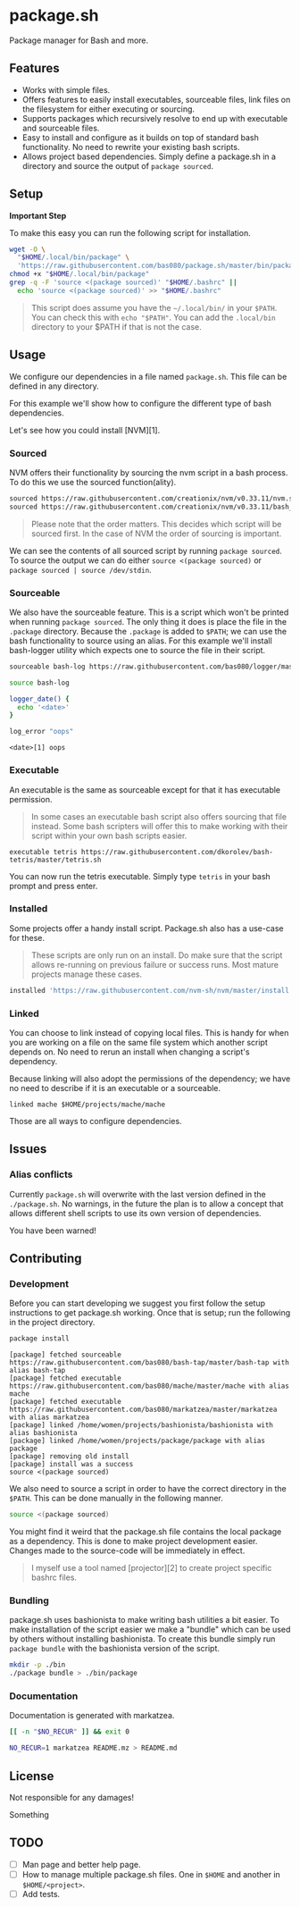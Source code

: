# package.sh

Package manager for Bash and more.

## Features

- Works with simple files.
- Offers features to easily install executables, sourceable files, link files
  on the filesystem for either executing or sourcing.
- Supports packages which recursively resolve to end up with executable and
  sourceable files.
- Easy to install and configure as it builds on top of standard bash
  functionality. No need to rewrite your existing bash scripts.
- Allows project based dependencies. Simply define a package.sh in a directory
  and source the output of `package sourced`.

## Setup

**Important Step**

To make this easy you can run the following script for installation.

```bash bash
wget -O \
  "$HOME/.local/bin/package" \
  'https://raw.githubusercontent.com/bas080/package.sh/master/bin/package'
chmod +x "$HOME/.local/bin/package"
grep -q -F 'source <(package sourced)' "$HOME/.bashrc" ||
  echo 'source <(package sourced)' >> "$HOME/.bashrc"
```

> This script does assume you have the `~/.local/bin/` in your `$PATH`. You can
> check this with `echo "$PATH"`. You can add the `.local/bin` directory to
> your $PATH if that is not the case.

## Usage

We configure our dependencies in a file named `package.sh`. This file can be
defined in any directory.

For this example we'll show how to configure the different type of bash
dependencies.

Let's see how you could install [NVM][1].

### Sourced

NVM offers their functionality by sourcing the nvm script in a bash process. To
do this we use the sourced function(ality).

```bash
sourced https://raw.githubusercontent.com/creationix/nvm/v0.33.11/nvm.sh
sourced https://raw.githubusercontent.com/creationix/nvm/v0.33.11/bash_completion
```

> Please note that the order matters. This decides which script will be sourced
> first. In the case of NVM the order of sourcing is important.

We can see the contents of all sourced script by running `package sourced`. To
source the output we can do either `source <(package sourced)` or `package
sourced | source /dev/stdin`.

### Sourceable

We also have the sourceable feature. This is a script which won't be printed
when running `package sourced`. The only thing it does is place the file in the
`.package` directory. Because the `.package` is added to `$PATH`; we can use
the bash functionality to source using an alias. For this example we'll install
bash-logger utility which expects one to source the file in their script.

```bash
sourceable bash-log https://raw.githubusercontent.com/bas080/logger/master/logger
```

```bash bash 2>&1
source bash-log

logger_date() {
  echo '<date>'
}

log_error "oops"
```
```
<date>[1] oops
```

### Executable

An executable is the same as sourceable except for that it has executable
permission.

> In some cases an executable bash script also offers sourcing that file
> instead. Some bash scripters will offer this to make working with their
> script within your own bash scripts easier.

```
executable tetris https://raw.githubusercontent.com/dkorolev/bash-tetris/master/tetris.sh
```

You can now run the tetris executable. Simply type `tetris` in your bash prompt
and press enter.

### Installed

Some projects offer a handy install script. Package.sh also has a use-case for
these.

> These scripts are only run on an install. Do make sure that the script allows
> re-running on previous failure or success runs. Most mature projects manage
> these cases.

```sh
installed 'https://raw.githubusercontent.com/nvm-sh/nvm/master/install.sh'
```

### Linked


You can choose to link instead of copying local files. This is handy for when
you are working on a file on the same file system which another script depends
on. No need to rerun an install when changing a script's dependency.

Because linking will also adopt the permissions of the dependency; we have no
need to describe if it is an executable or a sourceable.

```
linked mache $HOME/projects/mache/mache
```

Those are all ways to configure dependencies.

## Issues

### Alias conflicts

Currently `package.sh` will overwrite with the last version defined in the
`./package.sh`. No warnings, in the future the plan is to allow a concept that
allows different shell scripts to use its own version of dependencies.

You have been warned!

## Contributing

### Development

Before you can start developing we suggest you first follow the setup
instructions to get package.sh working. Once that is setup; run the following
in the project directory.

```bash bash 2>&1
package install
```
```
[package] fetched sourceable https://raw.githubusercontent.com/bas080/bash-tap/master/bash-tap with alias bash-tap
[package] fetched executable https://raw.githubusercontent.com/bas080/mache/master/mache with alias mache
[package] fetched executable https://raw.githubusercontent.com/bas080/markatzea/master/markatzea with alias markatzea
[package] linked /home/women/projects/bashionista/bashionista with alias bashionista
[package] linked /home/women/projects/package/package with alias package
[package] removing old install
[package] install was a success
source <(package sourced)
```

We also need to source a script in order to have the correct directory in the
`$PATH`. This can be done manually in the following manner.

```bash
source <(package sourced)
```

You might find it weird that the package.sh file contains the local package as
a dependency. This is done to make project development easier. Changes made to
the source-code will be immediately in effect.

> I myself use a tool named [projector][2] to create project specific bashrc
> files.

### Bundling

package.sh uses bashionista to make writing bash utilities a bit easier. To
make installation of the script easier we make a "bundle" which can be used by
others without installing bashionista. To create this bundle simply run `package
bundle` with the bashionista version of the script.

```bash bash
mkdir -p ./bin
./package bundle > ./bin/package
```

### Documentation

Documentation is generated with markatzea.

```bash bash
[[ -n "$NO_RECUR" ]] && exit 0

NO_RECUR=1 markatzea README.mz > README.md
```

## License

Not responsible for any damages!

Something

## TODO

- [ ] Man page and better help page.
- [ ] How to manage multiple package.sh files. One in `$HOME` and another in
  `$HOME/<project>`.
- [ ] Add tests.
